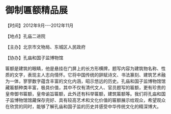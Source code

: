 # 御制匾额精品展

【时间】2012年9月---2012年11月

【地点】孔庙二进院

【主办】北京市文物局、东城区人民政府

【协办】孔庙和国子监博物馆

匾额是建筑的眼睛，他是悬挂在门屏上的长方形横牌，题写内容为建筑物名称、性质的文字，表现主人志向情怀。它将中国传统的辞赋诗文、书法篆刻、建筑艺术融为一体，寥寥数字蕴含丰富的文化内涵，昭示悠远的历史。孔庙和国子监博物馆馆藏匾额种类丰富，极具价值，其中不仅有清代文人、官员题写的匾额，更有珍贵的皇帝御书匾额，皇帝谕旨匾额，此外还有科举匾额，建筑匾额等。我们将孔庙和国子监博物馆馆藏保存完好、具有较高艺术和文化价值的匾额展示给观众，希望观众在欣赏的同时，能够了解孔庙和国子监的历史并感受中华传统文化的精深博大。